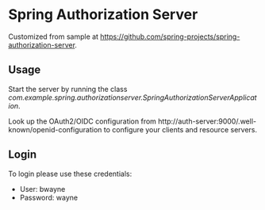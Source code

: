 # Spring Authorization Server

Customized from sample at https://github.com/spring-projects/spring-authorization-server.

## Usage

Start the server by running the class _com.example.spring.authorizationserver.SpringAuthorizationServerApplication_.

Look up the OAuth2/OIDC configuration from http://auth-server:9000/.well-known/openid-configuration to configure your clients and resource servers.

## Login

To login please use these credentials:
* User: bwayne
* Password: wayne

